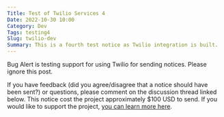 ```yaml
---
Title: Test of Twilio Services 4
Date: 2022-10-30 10:00
Category: Dev
Tags: testing4
Slug: twilio-dev
Summary: This is a fourth test notice as Twilio integration is built.
---
```


Bug Alert is testing support for using Twilio for sending notices. Please ignore this post.

If you have feedback (did you agree/disagree that a notice should have been sent?) or questions, please comment on the discussion thread linked below. This notice cost the project approximately $100 USD to send. If you would like to support the project, [you can learn more here](https://bugalert.org/content/pages/financial-support.html).
